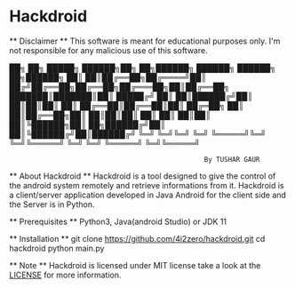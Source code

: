 # Hackdroid

** Disclaimer **
This software is meant for educational purposes only. I'm not responsible for any malicious use of this software.


██╗  ██╗ █████╗  ██████╗██╗  ██╗██████╗ ██████╗  ██████╗ ██╗██████╗ 
██║  ██║██╔══██╗██╔════╝██║ ██╔╝██╔══██╗██╔══██╗██╔═══██╗██║██╔══██╗
███████║███████║██║     █████╔╝ ██║  ██║██████╔╝██║   ██║██║██║  ██║
██╔══██║██╔══██║██║     ██╔═██╗ ██║  ██║██╔══██╗██║   ██║██║██║  ██║
██║  ██║██║  ██║╚██████╗██║  ██╗██████╔╝██║  ██║╚██████╔╝██║██████╔╝
╚═╝  ╚═╝╚═╝  ╚═╝ ╚═════╝╚═╝  ╚═╝╚═════╝ ╚═╝  ╚═╝ ╚═════╝ ╚═╝╚═════╝ 

                                                     By TUSHAR GAUR

** About Hackdroid **
Hackdroid is a tool designed to give the control of the android system remotely and retrieve informations from it. 
Hackdroid is a client/server application developed in Java Android for the client side and the Server is in Python.

** Prerequisites **
Python3, Java(android Studio) or JDK 11

** Installation **
git clone https://github.com/4i2zero/hackdroid.git
cd hackdroid
python main.py

** Note **
Hackdroid is licensed under MIT license take a look at the [LICENSE](LICENSE) for more information.

